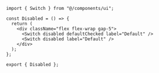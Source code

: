 ﻿```tsx
import { Switch } from "@/components/ui";

const Disabled = () => {
  return (
    <div className="flex flex-wrap gap-5">
      <Switch disabled defaultChecked label="Default" />
      <Switch disabled label="Default" />
    </div>
  );
};

export { Disabled };

```
